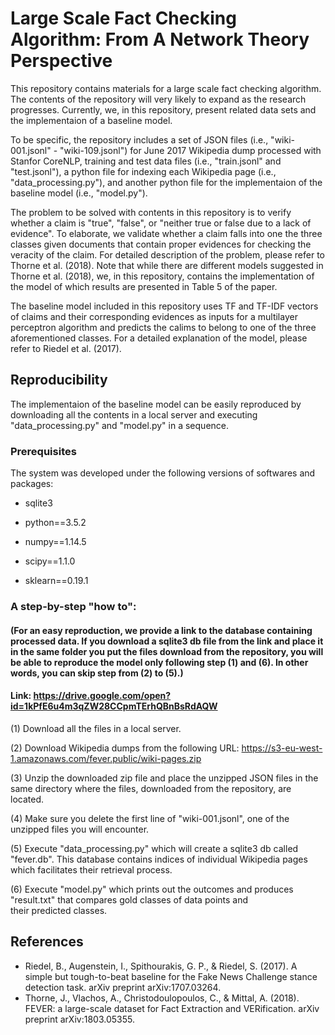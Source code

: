 # Large Scale Fact Checking Algorithm: From A Network Theory Perspective

This repository contains materials for a large scale fact checking algorithm. The contents of the repository will very likely to expand as the research progresses. Currently, we, in this repository, present related data sets and the implementaion of a baseline model.

To be specific, the repository includes a set of JSON files (i.e., "wiki-001.jsonl" - "wiki-109.jsonl") for June 2017 Wikipedia dump processed with Stanfor CoreNLP, training and test data files (i.e., "train.jsonl" and "test.jsonl"), a python file for indexing each Wikipedia page (i.e., "data_processing.py"), and another python file for the implementaion of the baseline model (i.e., "model.py").

The problem to be solved with contents in this repository is to verify whether a claim is "true", "false", or "neither true or false due to a lack of evidence". To elaborate, we validate whether a claim falls into one the three classes given documents that contain proper evidences for checking the veracity of the claim. For detailed description of the problem, please refer to Thorne et al. (2018). Note that while there are different models suggested in Thorne et al. (2018), we, in this repository, contains the implementation of the model of which results are presented in Table 5 of the paper.

The baseline model included in this repository uses TF and TF-IDF vectors of claims and their corresponding evidences as inputs for a multilayer perceptron algorithm and predicts the calims to belong to one of the three aforementioned classes. For a detailed explanation of the model, please refer to Riedel et al. (2017).

## Reproducibility

The implementaion of the baseline model can be easily reproduced by downloading all the contents in a local server and executing "data_processing.py" and "model.py" in a sequence.

### Prerequisites

The system was developed under the following versions of softwares and packages:

- sqlite3

- python==3.5.2

- numpy==1.14.5

- scipy==1.1.0

- sklearn==0.19.1


### A step-by-step "how to":
#### (For an easy reproduction, we provide a link to the database containing processed data. If you download a sqlite3 db file from the link and place it in the same folder you put the files download from the repository, you will be able to reproduce the model only following step (1) and (6). In other words, you can skip step from (2) to (5).) 
#### Link: https://drive.google.com/open?id=1kPfE6u4m3qZW28CCpmTErhQBnBsRdAQW

(1) Download all the files in a local server.

(2) Download Wikipedia dumps from the following URL: https://s3-eu-west-1.amazonaws.com/fever.public/wiki-pages.zip
    
(3) Unzip the downloaded zip file and place the unzipped JSON files in the same directory where the files, downloaded from the 
    repository, are located.
    
(4) Make sure you delete the first line of "wiki-001.jsonl", one of the unzipped files you will encounter.

(5) Execute "data_processing.py" which will create a sqlite3 db called "fever.db".
    This database contains indices of individual Wikipedia pages which facilitates their retrieval process.
    
(6) Execute "model.py" which prints out the outcomes and produces "result.txt" that compares gold classes of data points and   
    their predicted classes.

## References
- Riedel, B., Augenstein, I., Spithourakis, G. P., & Riedel, S. (2017). A simple but tough-to-beat baseline for the Fake News Challenge stance detection task. arXiv preprint arXiv:1707.03264.
- Thorne, J., Vlachos, A., Christodoulopoulos, C., & Mittal, A. (2018). FEVER: a large-scale dataset for Fact Extraction and VERification. arXiv preprint arXiv:1803.05355.
